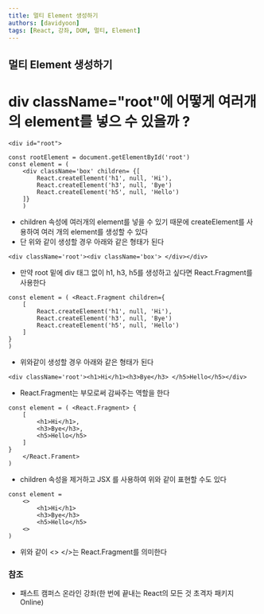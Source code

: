 ```yaml
---
title: 멀티 Element 생성하기
authors: [davidyoon]
tags: [React, 강좌, DOM, 멀티, Element]
---
```


## 멀티 Element 생성하기

# div className="root"에 어떻게 여러개의 element를 넣으 수 있을까 ?

```
<div id="root">

const rootElement = document.getElementById('root')
const element = (
    <div className='box' children= {[
        React.createElement('h1', null, 'Hi'),
        React.createElement('h3', null, 'Bye')
        React.createElement('h5', null, 'Hello')
    ]}
    )
```

- children 속성에 여러개의 element를 넣을 수 있기 때문에 createElement를 사용하여 여러 개의 element를 생성할 수 있다
- 단 위와 같이 생성할 경우 아래와 같은 형태가 된다

```
<div className='root'><div className='box'> </div></div>
```

- 만약 root 밑에 div 태그 없이 h1, h3, h5를 생성하고 싶다면 React.Fragment를 사용한다

```
const element = ( <React.Fragment children={
    [
        React.createElement('h1', null, 'Hi'),
        React.createElement('h3', null, 'Bye')
        React.createElement('h5', null, 'Hello')
    ]
}
)
```

- 위와같이 생성할 경우 아래와 같은 형태가 된다

```
<div className='root'><h1>Hi</h1><h3>Bye</h3> </h5>Hello</h5></div>
```

- React.Fragment는 부모로써 감싸주는 역할을 한다

```
const element = ( <React.Fragment> {
    [
        <h1>Hi</h1>,
        <h3>Bye</h3>,
        <h5>Hello</h5>
    ]
}
    </React.Frament>
)
```

- children 속성을 제거하고 JSX 를 사용하여 위와 같이 표현할 수도 있다

```
const element =
    <>
        <h1>Hi</h1>
        <h3>Bye</h3>
        <h5>Hello</h5>
    <>
)
```

- 위와 같이 <> </>는 React.Fragment를 의미한다

### 참조

- 패스트 캠퍼스 온라인 강좌(한 번에 끝내는 React의 모든 것 초격자 패키지 Online)
